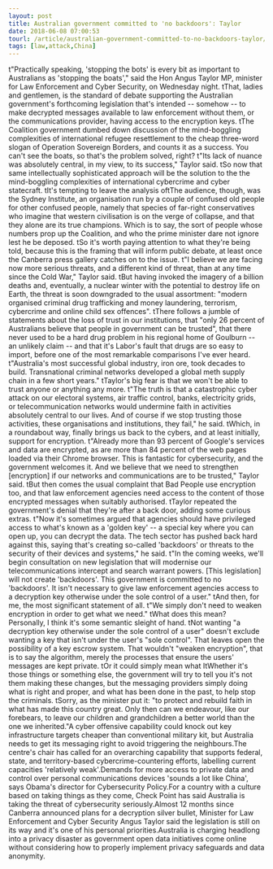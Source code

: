 ```yaml
---
layout: post
title: Australian government committed to 'no backdoors': Taylor
date: 2018-06-08 07:00:53
tourl: /article/australian-government-committed-to-no-backdoors-taylor/
tags: [law,attack,China]
---
```

 t"Practically speaking, 'stopping the bots' is every bit as important to Australians as 'stopping the boats'," said the Hon Angus Taylor MP, minister for Law Enforcement and Cyber Security, on Wednesday night. tThat, ladies and gentlemen, is the standard of debate supporting the Australian government's forthcoming legislation that's intended -- somehow -- to make decrypted messages available to law enforcement without them, or the communications provider, having access to the encryption keys. tThe Coalition government dumbed down discussion of the mind-boggling complexities of international refugee resettlement to the cheap three-word slogan of Operation Sovereign Borders, and counts it as a success. You can't see the boats, so that's the problem solved, right? t"Its lack of nuance was absolutely central, in my view, to its success," Taylor said. tSo now that same intellectually sophisticated approach will be the solution to the the mind-boggling complexities of international cybercrime and cyber statecraft. tIt's tempting to leave the analysis oftThe audience, though, was the Sydney Institute, an organisation run by a couple of confused old people for other confused people, namely that species of far-right conservatives who imagine that western civilisation is on the verge of collapse, and that they alone are its true champions. Which is to say, the sort of people whose numbers prop up the Coalition, and who the prime minister dare not ignore lest he be deposed. tSo it's worth paying attention to what they're being told, because this is the framing that will inform public debate, at least once the Canberra press gallery catches on to the issue. t"I believe we are facing now more serious threats, and a different kind of threat, than at any time since the Cold War," Taylor said. tBut having invoked the imagery of a billion deaths and, eventually, a nuclear winter with the potential to destroy life on Earth, the threat is soon downgraded to the usual assortment: "modern organised criminal drug trafficking and money laundering, terrorism, cybercrime and online child sex offences". tThere follows a jumble of statements about the loss of trust in our institutions, that "only 26 percent of Australians believe that people in government can be trusted", that there never used to be a hard drug problem in his regional home of Goulburn -- an unlikely claim -- and that it's Labor's fault that drugs are so easy to import, before one of the most remarkable comparisons I've ever heard. t"Australia's most successful global industry, iron ore, took decades to build. Transnational criminal networks developed a global meth supply chain in a few short years." tTaylor's big fear is that we won't be able to trust anyone or anything any more. t"The truth is that a catastrophic cyber attack on our electoral systems, air traffic control, banks, electricity grids, or telecommunication networks would undermine faith in activities absolutely central to our lives. And of course if we stop trusting those activities, these organisations and institutions, they fail," he said. tWhich, in a roundabout way, finally brings us back to the cybers, and at least initially, support for encryption. t"Already more than 93 percent of Google's services and data are encrypted, as are more than 84 percent of the web pages loaded via their Chrome browser. This is fantastic for cybersecurity, and the government welcomes it. And we believe that we need to strengthen [encryption] if our networks and communications are to be trusted," Taylor said. tBut then comes the usual complaint that Bad People use encryption too, and that law enforcement agencies need access to the content of those encrypted messages when suitably authorised. tTaylor repeated the government's denial that they're after a back door, adding some curious extras. t"Now it's sometimes argued that agencies should have privileged access to what's known as a 'golden key' -- a special key where you can open up, you can decrypt the data. The tech sector has pushed back hard against this, saying that's creating so-called 'backdoors' or threats to the security of their devices and systems," he said. t"In the coming weeks, we'll begin consultation on new legislation that will modernise our telecommunications intercept and search warrant powers. [This legislation] will not create 'backdoors'. This government is committed to no 'backdoors'. It isn't necessary to give law enforcement agencies access to a decryption key otherwise under the sole control of a user." tAnd then, for me, the most significant statement of all. t"We simply don't need to weaken encryption in order to get what we need." tWhat does this mean? Personally, I think it's some semantic sleight of hand. tNot wanting "a decryption key otherwise under the sole control of a user" doesn't exclude wanting a key that isn't under the user's "sole control". That leaves open the possibility of a key escrow system. That wouldn't "weaken encryption", that is to say the algorithm, merely the processes that ensure the users' messages are kept private. tOr it could simply mean what ItWhether it's those things or something else, the government will try to tell you it's not them making these changes, but the messaging providers simply doing what is right and proper, and what has been done in the past, to help stop the criminals. tSorry, as the minister put it: "to protect and rebuild faith in what has made this country great. Only then can we endeavour, like our forebears, to leave our children and grandchildren a better world than the one we inherited."A cyber offensive capability could knock out key infrastructure targets cheaper than conventional military kit, but Australia needs to get its messaging right to avoid triggering the neighbours.The centre's chair has called for an overarching capability that supports federal, state, and territory-based cybercrime-countering efforts, labelling current capacities 'relatively weak'.Demands for more access to private data and control over personal communications devices 'sounds a lot like China', says Obama's director for Cybersecurity Policy.For a country with a culture based on taking things as they come, Check Point has said Australia is taking the threat of cybersecurity seriously.Almost 12 months since Canberra announced plans for a decryption silver bullet, Minister for Law Enforcement and Cyber Security Angus Taylor said the legislation is still on its way and it's one of his personal priorities.Australia is charging headlong into a privacy disaster as government open data initiatives come online without considering how to properly implement privacy safeguards and data anonymity.